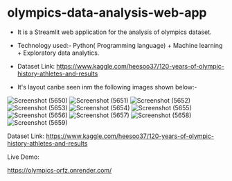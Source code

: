 # olympics-data-analysis-web-app


* It is a Streamlit web application for the analysis of olympics dataset.

* Technology used:- Python( Programming language) + Machine learning + Exploratory data analytics.

* Dataset Link: https://www.kaggle.com/heesoo37/120-years-of-olympic-history-athletes-and-results


* It's layout canbe seen inm the following images shown below:-

![Screenshot (5650)](https://github.com/9889AdeebaRashid/PROJECT-movie-recommendation-system/assets/80636537/dfbf9bc3-236d-4d4e-b9ba-6fed399c81b3)
![Screenshot (5651)](https://github.com/9889AdeebaRashid/PROJECT-movie-recommendation-system/assets/80636537/12df8a2e-6dc8-4a58-b449-f10baec9204b)
![Screenshot (5652)](https://github.com/9889AdeebaRashid/PROJECT-movie-recommendation-system/assets/80636537/6d2daa27-798f-46c5-aacb-abc377d6c3c8)
![Screenshot (5653)](https://github.com/9889AdeebaRashid/PROJECT-movie-recommendation-system/assets/80636537/bbcdd1ff-83f9-4400-b394-b26c3c4b0d4a)
![Screenshot (5654)](https://github.com/9889AdeebaRashid/PROJECT-movie-recommendation-system/assets/80636537/9a80f5a8-7058-492b-8b8b-3d0de57ea4a8)
![Screenshot (5655)](https://github.com/9889AdeebaRashid/PROJECT-movie-recommendation-system/assets/80636537/be500e57-bc2d-4baf-b10f-314f974ad937)
![Screenshot (5656)](https://github.com/9889AdeebaRashid/PROJECT-movie-recommendation-system/assets/80636537/c4cd2a3d-1c85-44ec-be25-b2c0f59ef465)
![Screenshot (5657)](https://github.com/9889AdeebaRashid/PROJECT-movie-recommendation-system/assets/80636537/7cbe1b16-646b-412a-ac85-8a71f309293b)
![Screenshot (5658)](https://github.com/9889AdeebaRashid/PROJECT-movie-recommendation-system/assets/80636537/77520da5-d9f7-409a-b873-408505ce80af)
![Screenshot (5659)](https://github.com/9889AdeebaRashid/PROJECT-movie-recommendation-system/assets/80636537/3d43d6e5-6f7c-4e74-9c8e-d8ed92885e86)


Dataset Link: https://www.kaggle.com/heesoo37/120-years-of-olympic-history-athletes-and-results

Live Demo:

https://olympics-orfz.onrender.com/
